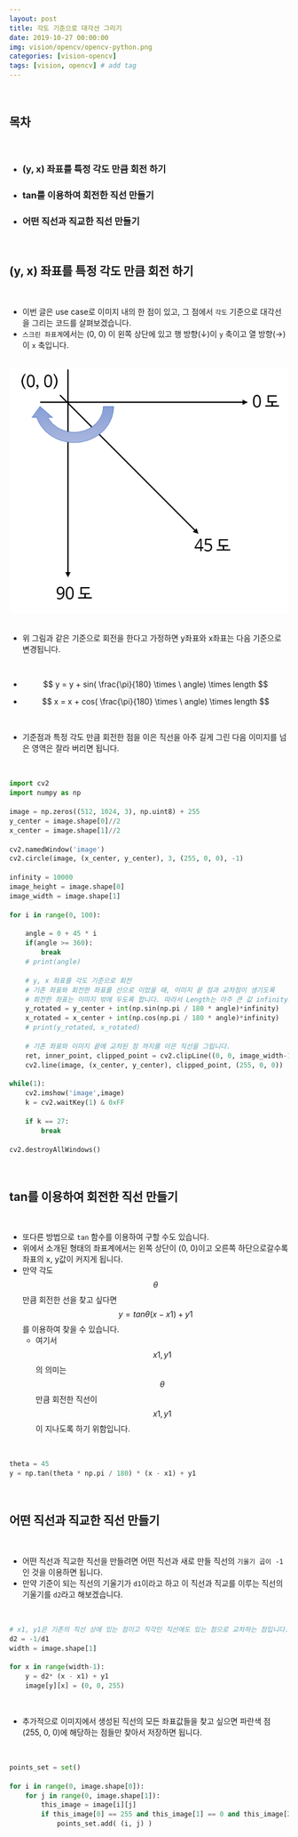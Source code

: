 ```yaml
---
layout: post
title: 각도 기준으로 대각선 그리기   
date: 2019-10-27 00:00:00
img: vision/opencv/opencv-python.png
categories: [vision-opencv] 
tags: [vision, opencv] # add tag
---
```


<br>

## **목차**

<br>

- ### (y, x) 좌표를 특정 각도 만큼 회전 하기
- ### tan를 이용하여 회전한 직선 만들기
- ### 어떤 직선과 직교한 직선 만들기

<br>

## **(y, x) 좌표를 특정 각도 만큼 회전 하기**

<br>

- 이번 글은 use case로 이미지 내의 한 점이 있고, 그 점에서 `각도` 기준으로 대각선을 그리는 코드를 살펴보겠습니다.
- `스크린 좌표계`에서는 (0, 0) 이 왼쪽 상단에 있고 행 방향(↓)이 `y` 축이고 열 방향(→)이 `x` 축입니다.

<br>
<center><img src="../assets/img/vision/opencv/draw_diagonal_line_with_angle/degree.png" alt="Drawing" style="width: 600px;"/></center>
<br>

- 위 그림과 같은 기준으로 회전을 한다고 가정하면 y좌표와 x좌표는 다음 기준으로 변경됩니다.

<br>
    
- $$ y = y + sin( \frac{\pi}{180} \times \ angle) \times length $$

- $$ x = x + cos( \frac{\pi}{180} \times \ angle) \times length $$

<br>

- 기준점과 특정 각도 만큼 회전한 점을 이은 직선을 아주 길게 그린 다음 이미지를 넘은 영역은 잘라 버리면 됩니다.

<br>

```python
import cv2
import numpy as np

image = np.zeros((512, 1024, 3), np.uint8) + 255
y_center = image.shape[0]//2
x_center = image.shape[1]//2

cv2.namedWindow('image')
cv2.circle(image, (x_center, y_center), 3, (255, 0, 0), -1)

infinity = 10000
image_height = image.shape[0]
image_width = image.shape[1]

for i in range(0, 100):

    angle = 0 + 45 * i
    if(angle >= 360):
        break
    # print(angle)

    # y, x 좌표를 각도 기준으로 회전
    # 기존 좌표와 회전한 좌표를 선으로 이었을 때, 이미지 끝 점과 교차점이 생기도록
    # 회전한 좌표는 이미지 밖에 두도록 합니다. 따라서 Length는 아주 큰 값 infinity로 둡니다.
    y_rotated = y_center + int(np.sin(np.pi / 180 * angle)*infinity)
    x_rotated = x_center + int(np.cos(np.pi / 180 * angle)*infinity)
    # print(y_rotated, x_rotated)
    
    # 기존 좌표와 이미지 끝에 교차된 점 까지를 이은 직선을 그립니다.
    ret, inner_point, clipped_point = cv2.clipLine((0, 0, image_width-1, image_height-1), (x_center, y_center), (x_rotated, y_rotated))
    cv2.line(image, (x_center, y_center), clipped_point, (255, 0, 0))

while(1):
    cv2.imshow('image',image)
    k = cv2.waitKey(1) & 0xFF
    
    if k == 27:
        break

cv2.destroyAllWindows()
```

<br>

## **tan를 이용하여 회전한 직선 만들기**

<br>

- 또다른 방법으로 `tan` 함수를 이용하여 구할 수도 있습니다.
- 위에서 소개된 형태의 좌표계에서는 왼쪽 상단이 (0, 0)이고 오른쪽 하단으로갈수록 좌표의 x, y값이 커지게 됩니다.
- 만약 각도 $$ \theta $$ 만큼 회전한 선을 찾고 싶다면 $$ y = tan\theta (x - x1) + y1 $$ 를 이용하여 찾을 수 있습니다.
    - 여기서 $$ x1, y1 $$의 의미는 $$ \theta $$ 만큼 회전한 직선이 $$ x1, y1 $$이 지나도록 하기 위함입니다.

<br>

```python
theta = 45
y = np.tan(theta * np.pi / 180) * (x - x1) + y1
```

<br>

## **어떤 직선과 직교한 직선 만들기**

<br>

- 어떤 직선과 직교한 직선을 만들려면 어떤 직선과 새로 만들 직선의 `기울기 곱이 -1`인 것을 이용하면 됩니다.
- 만약 기준이 되는 직선의 기울기가 `d1`이라고 하고 이 직선과 직교를 이루는 직선의 기울기를 `d2`라고 해보겠습니다.

<br>

```python
# x1, y1은 기존의 직선 상에 있는 점이고 직각인 직선에도 있는 점으로 교차하는 점입니다.
d2 = -1/d1
width = image.shape[1]

for x in range(width-1):
    y = d2* (x - x1) + y1
    image[y][x] = (0, 0, 255)
```

<br> 

- 추가적으로 이미지에서 생성된 직선의 모든 좌표값들을 찾고 싶으면 파란색 점 (255, 0, 0)에 해당하는 점들만 찾아서 저장하면 됩니다.

<br>

```python
points_set = set()

for i in range(0, image.shape[0]):
    for j in range(0, image.shape[1]):
        this_image = image[i][j]
        if this_image[0] == 255 and this_image[1] == 0 and this_image[2] == 0:
            points_set.add( (i, j) )
```





